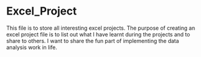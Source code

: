 # Excel_Project

This file is to store all interesting excel projects. The purpose of creating an excel project file is to list out what I have learnt during the projects and to share to others.
I want to share the fun part of implementing the data analysis work in life.
